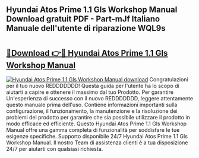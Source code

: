 ## Hyundai Atos Prime 1.1 Gls Workshop Manual Download gratuit PDF - Part-mJf Italiano Manuale dell'utente di riparazione WQL9s

# <h2><a href="http://dfecf2.blite.top/?on=Hyundai+Atos+Prime+1.1+Gls+Workshop+Manual">🔗Download 👉🔴 Hyundai Atos Prime 1.1 Gls Workshop Manual</a></h2>

[![Hyundai Atos Prime 1.1 Gls Workshop Manual download](https://i.imgur.com/lujVjoI.png)](http://dfecf2.blite.top/?on=Hyundai+Atos+Prime+1.1+Gls+Workshop+Manual)
Congratulazioni per il tuo nuovo REDDDDDDD! Questa guida per l'utente ha lo scopo di aiutarti a capire e ottenere il massimo dal tuo Prodotto. Per garantire Un'esperienza di successo con il nuovo REDDDDDDD, leggere attentamente questo manuale prima dell'uso. Contiene informazioni importanti sulla configurazione, il funzionamento, la manutenzione e la risoluzione dei problemi del prodotto per garantire che sia possibile utilizzare il prodotto in modo efficace ed efficiente. Questo Hyundai Atos Prime 1.1 Gls Workshop Manual offre una gamma completa di funzionalità per soddisfare le tue esigenze specifiche. Supporto disponibile 24/7 Hyundai Atos Prime 1.1 Gls Workshop Manual. Il nostro Team di assistenza clienti è a tua disposizione 24/7 per aiutarti con qualsiasi richiesta.
